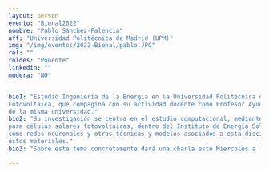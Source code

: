 ```yaml
---
layout: person
evento: "Bienal2022"
nombre: "Pablo Sánchez-Palencia"
aff: "Universidad Politécnica de Madrid (UPM)"
img: "/img/eventos/2022-Bienal/pablo.JPG"
rol: ""
roldes: "Ponente"
linkedin: ""
modera: "NO"


bio1: "Estudió Ingeniería de la Energía en la Universidad Politécnica de Madrid. Actualmente se encuentra realizando el 4º año de su doctorado en Energía Solar
Fotovoltaica, que compagina con su actividad docente como Profesor Ayudante en el área docente de Química de la Escuela de Ingenieros de Telecomunicación
de la misma universidad."
bio2: "Su investigación se centra en el estudio computacional, mediante la aplicación de la Teoría del Funcional de la Densidad, de nuevos materiales absorbentes
para células solares fotovoltaicas, dentro del Instituto de Energía Solar. Recientemente, también se está especializando en la aplicación del aprendizaje automático,
como redes neuronales y otras técnicas y modelos asociados a esta disciplina, como herramienta de apoyo para acelerar la obtención de propiedades de interés en
éstos materiales."
bio3: "Sobre este tema concretamente dará una charla este Miercoles a las 18:40 en el Simposio de Energía y Sostenibilidad."

---
```

